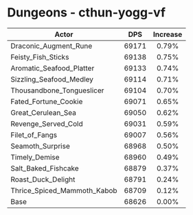 # Dungeons - cthun-yogg-vf
| Actor | DPS | Increase |
|---|:---:|:---:|
|Draconic_Augment_Rune|69171|0.79%|
|Feisty_Fish_Sticks|69138|0.75%|
|Aromatic_Seafood_Platter|69133|0.74%|
|Sizzling_Seafood_Medley|69114|0.71%|
|Thousandbone_Tongueslicer|69104|0.70%|
|Fated_Fortune_Cookie|69071|0.65%|
|Great_Cerulean_Sea|69050|0.62%|
|Revenge_Served_Cold|69031|0.59%|
|Filet_of_Fangs|69007|0.56%|
|Seamoth_Surprise|68968|0.50%|
|Timely_Demise|68960|0.49%|
|Salt_Baked_Fishcake|68879|0.37%|
|Roast_Duck_Delight|68791|0.24%|
|Thrice_Spiced_Mammoth_Kabob|68709|0.12%|
|Base|68626|0.00%|
